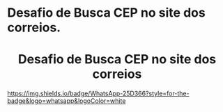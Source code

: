 # Desafio de Busca CEP no site dos correios.
<h1 align="center">Desafio de Busca CEP no site dos correios</h1>

https://img.shields.io/badge/WhatsApp-25D366?style=for-the-badge&logo=whatsapp&logoColor=white
